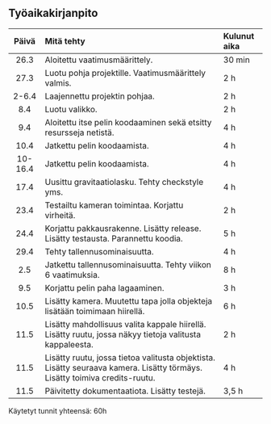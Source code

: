 ## Työaikakirjanpito

| Päivä | Mitä tehty | Kulunut aika |
| :----:|:-----| :-----|
| 26.3 | Aloitettu vaatimusmäärittely. | 30 min |
| 27.3 | Luotu pohja projektille. Vaatimusmäärittely valmis. | 2 h |
| 2-6.4 | Laajennettu projektin pohjaa. | 2 h |
| 8.4 | Luotu valikko. | 2 h |
| 9.4 | Aloitettu itse pelin koodaaminen sekä etsitty resursseja netistä. | 4 h |
| 10.4 | Jatkettu pelin koodaamista. | 4 h |
| 10-16.4 | Jatkettu pelin koodaamista. | 4 h |
| 17.4 | Uusittu gravitaatiolasku. Tehty checkstyle yms. | 4 h |
| 23.4 | Testailtu kameran toimintaa. Korjattu virheitä. | 2 h |
| 24.4 | Korjattu pakkausrakenne. Lisätty release. Lisätty testausta. Parannettu koodia. | 5 h |
| 29.4 | Tehty tallennusominaisuutta. | 4 h |
| 2.5 | Jatkettu tallennusominaisuutta. Tehty viikon 6 vaatimuksia. | 8 h |
| 9.5 | Korjattu pelin paha lagaaminen. | 3 h |
| 10.5 | Lisätty kamera. Muutettu tapa jolla objekteja lisätään toimimaan hiirellä. | 6 h |
| 11.5 | Lisätty mahdollisuus valita kappale hiirellä. Lisätty ruutu, jossa näkyy tietoja valitusta kappaleesta. | 2 h |
| 11.5 | Lisätty ruutu, jossa tietoa valitusta objektista. Lisätty seuraava kamera. Lisätty törmäys. Lisätty toimiva credits-ruutu. | 4 h |
|11.5 | Päivitetty dokumentaatiota. Lisätty testejä. | 3,5 h |

Käytetyt tunnit yhteensä: 60h

